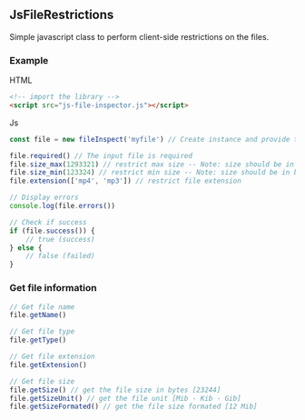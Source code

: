 ## JsFileRestrictions
Simple javascript class to perform client-side restrictions on the files.

### Example
HTML
``` html
<!-- import the library -->
<script src="js-file-inspector.js"></script>
```
Js
``` javascript
const file = new fileInspect('myfile') // Create instance and provide the input file name

file.required() // The input file is required
file.size_max(1293321) // restrict max size -- Note: size should be in bytes // (1293321 = 1.23 MiB)
file.size_min(123324) // restrict min size -- Note: size should be in bytes // (123324 = 120.43 KiB)
file.extension(['mp4', 'mp3']) // restrict file extension

// Display errors
console.log(file.errors())

// Check if success
if (file.success()) {
	// true (success)
} else {
	// false (failed)
}
```

### Get file information
``` javascript
// Get file name
file.getName()

// Get file type
file.getType()

// Get file extension
file.getExtension()

// Get file size
file.getSize() // get the file size in bytes [23244]
file.getSizeUnit() // get the file unit [Mib - Kib - Gib]
file.getSizeFormated() // get the file size formated [12 Mib]
```